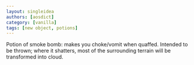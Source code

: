 ```yaml
---
layout: singleidea
authors: [aosdict]
category: [vanilla]
tags: [new object, potions]
---
```

Potion of smoke bomb: makes you choke/vomit when quaffed. Intended to be thrown; where it shatters, most of the surrounding terrain will be transformed into cloud.
